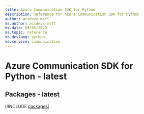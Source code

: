 ```yaml
---
title: Azure Communication SDK for Python
description: Reference for Azure Communication SDK for Python
author: acsdevx-msft
ms.author: acsdevx-msft
ms.data: 04/05/2023
ms.topic: reference
ms.devlang: python
ms.service: communication
---
```

# Azure Communication SDK for Python - latest
## Packages - latest
[!INCLUDE [packages](communication-index.md)]